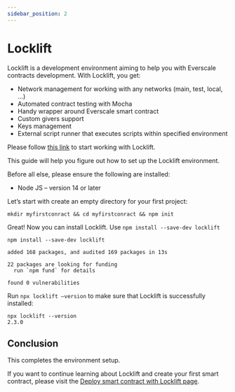 ```yaml
---
sidebar_position: 2
---
```


# Locklift

Locklift is a development environment aiming to help you with Everscale contracts development. With Locklift, you get:

- Network management for working with any networks (main, test, local, ...)
- Automated contract testing with Mocha
- Handy wrapper around Everscale smart contract
- Custom givers support
- Keys management
- External script runner that executes scripts within specified environment

Please follow [this link](https://github.com/broxus/locklift) to start working with Locklift.

This guide will help you figure out how to set up the Locklift environment.

Before all else, please ensure the following are installed:

- Node JS – version 14 or later

Let’s start with create an empty directory for your first project:

```shell
mkdir myfirstconract && cd myfirstconract && npm init
```

Great! Now you can install Locklift.
Use `npm install --save-dev locklift`

```shell
npm install --save-dev locklift

added 168 packages, and audited 169 packages in 13s

22 packages are looking for funding
  run `npm fund` for details

found 0 vulnerabilities
```

Run `npx locklift –version` to make sure that Locklift is successfully installed:

```shell
npx locklift --version
2.3.0
```

## Conclusion

This completes the environment setup.

If you want to continue learning about Locklift and create your first smart contract, please visit the [Deploy smart contract with Locklift page](../firts-touch/locklift-sc.md).
